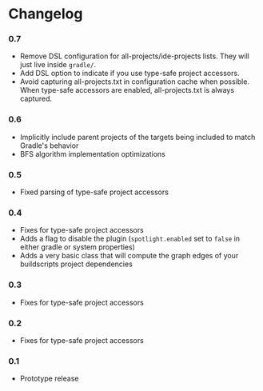 # Changelog

### 0.7
* Remove DSL configuration for all-projects/ide-projects lists. They will just live inside `gradle/`.
* Add DSL option to indicate if you use type-safe project accessors.
* Avoid capturing all-projects.txt in configuration cache when possible. When type-safe accessors are enabled, all-projects.txt is always captured.

### 0.6
* Implicitly include parent projects of the targets being included to match Gradle's behavior
* BFS algorithm implementation optimizations

### 0.5
* Fixed parsing of type-safe project accessors

### 0.4
* Fixes for type-safe project accessors
* Adds a flag to disable the plugin (`spotlight.enabled` set to `false` in either gradle or system properties)
* Adds a very basic class that will compute the graph edges of your buildscripts project dependencies

### 0.3
* Fixes for type-safe project accessors

### 0.2
* Fixes for type-safe project accessors

### 0.1
* Prototype release